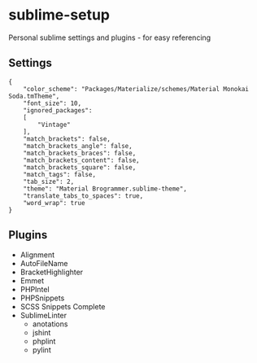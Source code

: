 # sublime-setup
Personal sublime settings and plugins - for easy referencing

## Settings

```
{
	"color_scheme": "Packages/Materialize/schemes/Material Monokai Soda.tmTheme",
	"font_size": 10,
	"ignored_packages":
	[
		"Vintage"
	],
	"match_brackets": false,
	"match_brackets_angle": false,
	"match_brackets_braces": false,
	"match_brackets_content": false,
	"match_brackets_square": false,
	"match_tags": false,
	"tab_size": 2,
	"theme": "Material Brogrammer.sublime-theme",
	"translate_tabs_to_spaces": true,
	"word_wrap": true
}

```

## Plugins

  - Alignment
  - AutoFileName
  - BracketHighlighter
  - Emmet
  - PHPIntel
  - PHPSnippets
  - SCSS Snippets Complete
  - SublimeLinter
    - anotations
    - jshint
    - phplint
    - pylint
    
